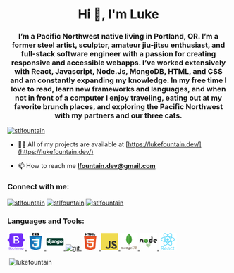 <h1 align="center">Hi 👋, I'm Luke</h1>
<h3 align="center">I’m a Pacific Northwest native living in Portland, OR. I’m a former steel artist, sculptor, amateur jiu-jitsu enthusiast, and full-stack software engineer with a passion for creating responsive and accessible webapps. I’ve worked extensively with React, Javascript, Node.Js, MongoDB, HTML, and CSS and am constantly expanding my knowledge. In my free time I love to read, learn new frameworks and languages, and when not in front of a computer I enjoy traveling, eating out at my favorite brunch places, and exploring the Pacific Northwest with my partners and our three cats.</h3>

<p align="left"> <a href="https://twitter.com/stlfountain" target="blank"><img src="https://img.shields.io/twitter/follow/stlfountain?logo=twitter&style=for-the-badge" alt="stlfountain" /></a> </p>

- 👨‍💻 All of my projects are available at [https://lukefountain.dev/](https://lukefountain.dev/)

- 📫 How to reach me **lfountain.dev@gmail.com**

<h3 align="left">Connect with me:</h3>
<p align="left">
<a href="https://codepen.io/stlfountain" target="blank"><img align="center" src="https://cdn.jsdelivr.net/npm/simple-icons@3.0.1/icons/codepen.svg" alt="stlfountain" height="30" width="40" /></a>
<a href="https://twitter.com/stlfountain" target="blank"><img align="center" src="https://cdn.jsdelivr.net/npm/simple-icons@3.0.1/icons/twitter.svg" alt="stlfountain" height="30" width="40" /></a>
<a href="https://linkedin.com/in/stlfountain" target="blank"><img align="center" src="https://cdn.jsdelivr.net/npm/simple-icons@3.0.1/icons/linkedin.svg" alt="stlfountain" height="30" width="40" /></a>
</p>

<h3 align="left">Languages and Tools:</h3>
<p align="left"> <a href="https://getbootstrap.com" target="_blank"> <img src="https://raw.githubusercontent.com/devicons/devicon/master/icons/bootstrap/bootstrap-plain-wordmark.svg" alt="bootstrap" width="40" height="40"/> </a> <a href="https://www.w3schools.com/css/" target="_blank"> <img src="https://raw.githubusercontent.com/devicons/devicon/master/icons/css3/css3-original-wordmark.svg" alt="css3" width="40" height="40"/> </a> <a href="https://www.djangoproject.com/" target="_blank"> <img src="https://raw.githubusercontent.com/devicons/devicon/master/icons/django/django-original.svg" alt="django" width="40" height="40"/> </a> <a href="https://git-scm.com/" target="_blank"> <img src="https://www.vectorlogo.zone/logos/git-scm/git-scm-icon.svg" alt="git" width="40" height="40"/> </a> <a href="https://www.w3.org/html/" target="_blank"> <img src="https://raw.githubusercontent.com/devicons/devicon/master/icons/html5/html5-original-wordmark.svg" alt="html5" width="40" height="40"/> </a> <a href="https://developer.mozilla.org/en-US/docs/Web/JavaScript" target="_blank"> <img src="https://raw.githubusercontent.com/devicons/devicon/master/icons/javascript/javascript-original.svg" alt="javascript" width="40" height="40"/> </a> <a href="https://www.mongodb.com/" target="_blank"> <img src="https://raw.githubusercontent.com/devicons/devicon/master/icons/mongodb/mongodb-original-wordmark.svg" alt="mongodb" width="40" height="40"/> </a> <a href="https://nodejs.org" target="_blank"> <img src="https://raw.githubusercontent.com/devicons/devicon/master/icons/nodejs/nodejs-original-wordmark.svg" alt="nodejs" width="40" height="40"/> </a> <a href="https://reactjs.org/" target="_blank"> <img src="https://raw.githubusercontent.com/devicons/devicon/master/icons/react/react-original-wordmark.svg" alt="react" width="40" height="40"/> </a> </p>

<p>&nbsp;<img align="center" src="https://github-readme-stats.vercel.app/api?username=lukefountain&show_icons=true&locale=en" alt="lukefountain" /></p>
